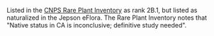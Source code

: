 Listed in the [CNPS Rare Plant Inventory](https://rareplants.cnps.org/Plants/Details/1715) as rank 2B.1, but listed as naturalized in the Jepson eFlora. The Rare Plant Inventory notes that "Native status in CA is inconclusive; definitive study needed".